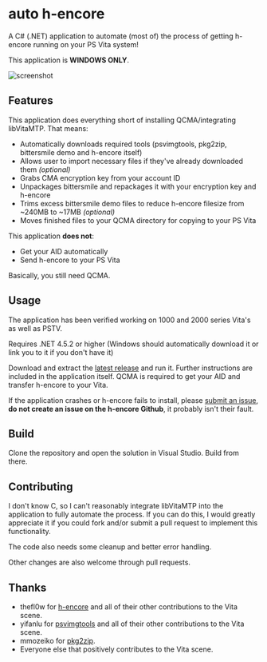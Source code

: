 # auto h-encore
A C# (.NET) application to automate (most of) the process of getting h-encore running on your PS Vita system!

This application is **WINDOWS ONLY**.

![screenshot](https://puu.sh/AQ17U/b204b8f5fa.png "screenshot")

## Features
This application does everything short of installing QCMA/integrating libVitaMTP. That means:

 - Automatically downloads required tools (psvimgtools, pkg2zip, bittersmile demo and h-encore itself)
 - Allows user to import necessary files if they've already downloaded them *(optional)*
 - Grabs CMA encryption key from your account ID
 - Unpackages bittersmile and repackages it with your encryption key and h-encore
 - Trims excess bittersmile demo files to reduce h-encore filesize from ~240MB to ~17MB *(optional)*
 - Moves finished files to your QCMA directory for copying to your PS Vita
 
This application **does not**:
 
 - Get your AID automatically
 - Send h-encore to your PS Vita
 
Basically, you still need QCMA.

## Usage

The application has been verified working on 1000 and 2000 series Vita's as well as PSTV.

Requires .NET 4.5.2 or higher (Windows should automatically download it or link you to it if you don't have it)

Download and extract the [latest release](https://github.com/noahc3/auto-h-encore/releases "latest release") and run it. Further instructions are included in the application itself. QCMA is required to get your AID and transfer h-encore to your Vita.

If the application crashes or h-encore fails to install, please [submit an issue](http://https://github.com/noahc3/auto-h-encore/issues "submit an issue"), **do not create an issue on the h-encore Github**, it probably isn't their fault.

## Build

Clone the repository and open the solution in Visual Studio. Build from there.

## Contributing

I don't know C, so I can't reasonably integrate libVitaMTP into the application to fully automate the process. If you can do this, I would greatly appreciate it if you could fork and/or submit a pull request to implement this functionality. 

The code also needs some cleanup and better error handling.

Other changes are also welcome through pull requests.

## Thanks
 - thefl0w for [h-encore](https://github.com/TheOfficialFloW/h-encore "h-encore") and all of their other contributions to the Vita scene.
 - yifanlu for [psvimgtools](https://github.com/yifanlu/psvimgtools/) and all of their other contributions to the Vita scene.
 - mmozeiko for [pkg2zip](https://github.com/mmozeiko/pkg2zip "pkg2zip").
 - Everyone else that positively contributes to the Vita scene.